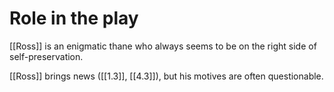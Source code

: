 # Role in the play

[[Ross]] is an enigmatic thane who always seems to be on the right side of self-preservation.

[[Ross]] brings news ([[1.3]], [[4.3]]), but his motives are often questionable.